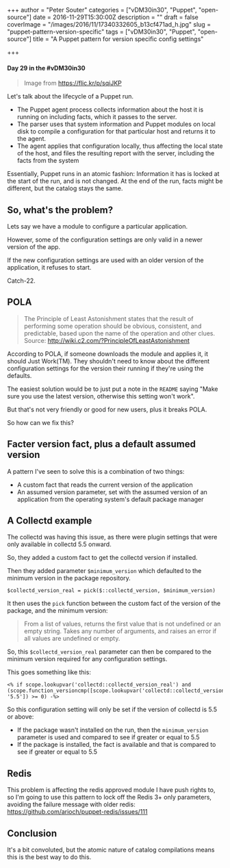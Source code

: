 +++
author = "Peter Souter"
categories = ["vDM30in30", "Puppet", "open-source"]
date = 2016-11-29T15:30:00Z
description = ""
draft = false
coverImage = "/images/2016/11/17340332605_b13cf471ad_h.jpg"
slug = "puppet-pattern-version-specific"
tags = ["vDM30in30", "Puppet", "open-source"]
title = "A Puppet pattern for version specific config settings"

+++

#### Day 29 in the #vDM30in30

> Image from https://flic.kr/p/sqiJKP

Let's talk about the lifecycle of a Puppet run.

* The Puppet agent process collects information about the host it is running on including facts, which it passes to the server.
* The parser uses that system information and Puppet modules on local disk to compile a configuration for that particular host and returns it to the agent.
* The agent applies that configuration locally, thus affecting the local state of the host, and files the resulting report with the server, including the facts from the system

Essentially, Puppet runs in an atomic fashion: Information it has is locked at the start of the run, and is not changed. At the end of the run, facts might be different, but the catalog stays the same.

## So, what's the problem?


Lets say we have a module to configure a particular application.

However, some of the configuration settings are only valid in a newer version of the app.

If the new configuration settings are used with an older version of the application, it refuses to start.

Catch-22.

## POLA

> The Principle of Least Astonishment states that the result of performing some operation should be obvious, consistent, and predictable, based upon the name of the operation and other clues.
Source: http://wiki.c2.com/?PrincipleOfLeastAstonishment

According to POLA, if someone downloads the module and applies it, it should Just Work(TM). They shouldn't need to know about the different configuration settings for the version their running if they're using the defaults.

The easiest solution would be to just put a note in the `README` saying "Make sure you use the latest version, otherwise this setting won't work".

But that's not very friendly or good for new users, plus it breaks POLA.

So how can we fix this?

## Facter version fact, plus a default assumed version

A pattern I've seen to solve this is a combination of two things:

* A custom fact that reads the current version of the application
* An assumed version parameter, set with the assumed version of an application from the operating system's default package manager

## A Collectd example

The collectd was having this issue, as there were plugin settings that were only available in collectd 5.5 onward.

So, they added a custom fact to get the collectd version if installed.

Then they added parameter `$minimum_version` which defaulted to the minimum version in the package repository.

```puppet
$collectd_version_real = pick($::collectd_version, $minimum_version)
```

It then uses the `pick` function between the custom fact of the version of the package, and the minimum version:

> From a list of values, returns the first value that is not undefined or an empty string. Takes any number of arguments, and raises an error if all values are undefined or empty.

So, this `$collectd_version_real` parameter can then be compared to the minimum version required for any configuration settings.

This goes something like this:
```
<% if scope.lookupvar('collectd::collectd_version_real') and (scope.function_versioncmp([scope.lookupvar('collectd::collectd_version_real'), '5.5']) >= 0) -%>
```

So this configuration setting will only be set if the version of collectd is 5.5 or above:

* If the package wasn't installed on the run, then the `minimum_version` parameter is used and compared to see if greater or equal to 5.5
* If the package is installed, the fact is available and that is compared to see if greater or equal to 5.5

## Redis

This problem is affecting the redis approved module I have push rights to, so I'm going to use this pattern to lock off the Redis 3+ only parameters, avoiding the failure message with older redis: https://github.com/arioch/puppet-redis/issues/111

## Conclusion

It's a bit convoluted, but the atomic nature of catalog compilations means this is the best way to do this.
